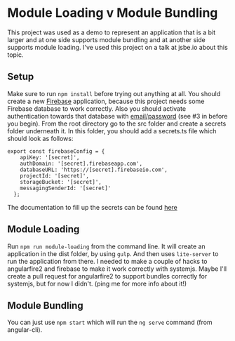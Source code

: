 # Module Loading v Module Bundling

This project was used as a demo to represent an application that is a bit larger and at one side supports module bundling and at another side supports module loading.
I've used this project on a talk at jsbe.io about this topic.

## Setup
Make sure to run `npm install` before trying out anything at all.
You should create a new [Firebase](https://console.firebase.google.com/?pli=1) application, because this project needs some Firebase database to work correctly. Also you should activate authentication towards that database with [email/password](https://firebase.google.com/docs/auth/web/password-auth) (see #3 in before you begin).
From the root directory go to the src folder and create a secrets folder underneath it. In this folder, you should add a secrets.ts file which should look as follows:
```
export const firebaseConfig = {
    apiKey: '[secret]',
    authDomain: '[secret].firebaseapp.com',
    databaseURL: 'https://[secret].firebaseio.com',
    projectId: '[secret]',
    storageBucket: '[secret]',
    messagingSenderId: '[secret]'
  };
```

The documentation to fill up the secrets can be found [here](https://firebase.google.com/docs/web/setup)

## Module Loading
Run `npm run module-loading` from the command line. It will create an application in the dist folder, by using `gulp`. And then uses `lite-server` to run the application from there.
I needed to make a couple of hacks to angularfire2 and firebase to make it work correctly with systemjs. Maybe I'll create a pull request for angularfire2 to support bundles correctly for systemjs, but for now I didn't. (ping me for more info about it!)

## Module Bundling
You can just use `npm start` which will run the `ng serve` command (from angular-cli). 
